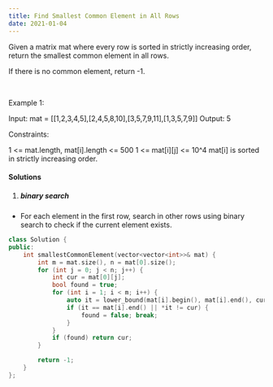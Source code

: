```yaml
---
title: Find Smallest Common Element in All Rows
date: 2021-01-04
---
```

Given a matrix mat where every row is sorted in strictly increasing order, return the smallest common element in all rows.

If there is no common element, return -1.

 

Example 1:

Input: mat = [[1,2,3,4,5],[2,4,5,8,10],[3,5,7,9,11],[1,3,5,7,9]]
Output: 5
 

Constraints:

1 <= mat.length, mat[i].length <= 500
1 <= mat[i][j] <= 10^4
mat[i] is sorted in strictly increasing order.

#### Solutions

1. ##### binary search

- For each element in the first row, search in other rows using binary search to check if the current element exists.

```cpp
class Solution {
public:
    int smallestCommonElement(vector<vector<int>>& mat) {
        int m = mat.size(), n = mat[0].size();
        for (int j = 0; j < n; j++) {
            int cur = mat[0][j];
            bool found = true;
            for (int i = 1; i < m; i++) {
                auto it = lower_bound(mat[i].begin(), mat[i].end(), cur);
                if (it == mat[i].end() || *it != cur) {
                    found = false; break;
                }
            }
            if (found) return cur;
        }

        return -1;
    }
};
```